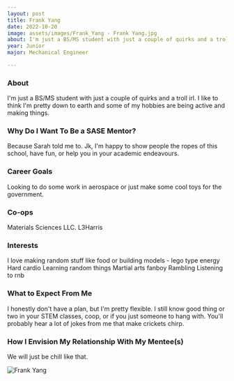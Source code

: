 ```yaml
---
layout: post
title: Frank Yang 
date: 2022-10-20
image: assets/images/Frank_Yang - Frank Yang.jpg
about: I'm just a BS/MS student with just a couple of quirks and a troll irl. I like to think I'm pretty down to earth and some of my hobbies are being active and making things. 
year: Junior
major: Mechanical Engineer

---
```


### About

I'm just a BS/MS student with just a couple of quirks and a troll irl. I like to think I'm pretty down to earth and some of my hobbies are being active and making things. 

### Why Do I Want To Be a SASE Mentor?

Because Sarah told me to.
Jk, I'm happy to show people the ropes of this school, have fun, or help you in your academic endeavours. 

### Career Goals

Looking to do some work in aerospace or just make some cool toys for the government. 

### Co-ops

Materials Sciences LLC.
L3Harris

### Interests

I love making random stuff like food or building models - lego type energy
Hard cardio
Learning random things
Martial arts fanboy
Rambling
Listening to rnb

### What to Expect From Me

I honestly don't have a plan, but I'm pretty flexible. I still know good thing or two in your STEM classes, coop, or if you just someone to hang with. You'll probably hear a lot of jokes from me that make crickets chirp.

### How I Envision My Relationship With My Mentee(s) 

We will just be chill like that.

<div class="text-center my-5">
    <img src="https://sase-drexel.github.io/mentorship-2021/assets/images/Frank_Yang.jpg" alt="Frank Yang" class="rounded post-img" />
</div>
